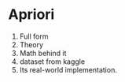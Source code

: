 # Apriori
1. Full form 
2. Theory
3. Math behind it
4. dataset from kaggle
5. Its real-world implementation. 
